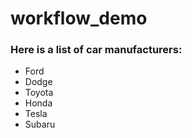 # workflow_demo

### Here is a list of car manufacturers:

- Ford
- Dodge
- Toyota
- Honda
- Tesla
- Subaru